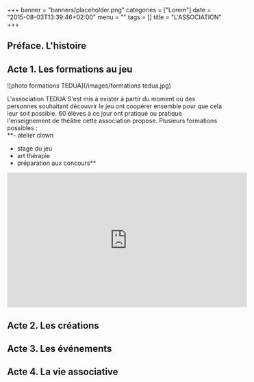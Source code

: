 +++
banner = "banners/placeholder.png"
categories = ["Lorem"]
date = "2015-08-03T13:39:46+02:00"
menu = ""
tags = []
title = "L'ASSOCIATION"
+++

## Préface. L'histoire


## Acte 1. Les formations au jeu

![photo formations TEDUA](/images/formations tedua.jpg)

L'association TEDUA S'est mis à exister à partir du moment où des personnes souhaitant découvrir le jeu ont coopérer ensemble pour que cela leur soit possible. 60 élèves à ce jour ont pratiqué ou pratique l'enseignement de théâtre cette association propose.
Plusieurs formations possibles :<br>
**- atelier clown<br>
- stage du jeu<br>
- art thérapie<br>
- préparation aux concours**
<iframe width="560" height="315" src="https://www.youtube.com/embed/XrEOK27KugE" frameborder="0" allow="accelerometer; autoplay; encrypted-media; gyroscope; picture-in-picture" allowfullscreen></iframe>

## Acte 2. Les créations


## Acte 3. Les événements


## Acte 4. La vie associative
